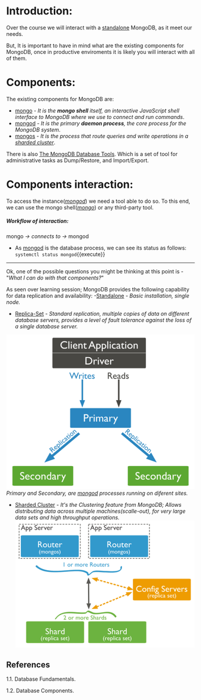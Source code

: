 
# Introduction:

Over the course we will interact with a [standalone](https://docs.mongodb.com/manual/reference/glossary/#std-term-standalone) MongoDB, as it meet our needs.

But, It is important to have in mind what are the existing components for MongoDB, once in productive enviroments it is likely you will interact with all of them.   

# Components:
The existing components for MongoDB are:
- [mongo](https://docs.mongodb.com/upcoming/reference/program/mongo/#mongodb-binary-bin.mongo) - *It is the **mongo shell** itself, an interactive JavaScript shell interface to MongoDB where we use to connect and run commands*.
- [mongod](https://docs.mongodb.com/manual/reference/program/mongod/#mongodb-binary-bin.mongod) - *It is the primary **daemon process**, the core process for the MongoDB system*.
- [mongos](https://docs.mongodb.com/manual/reference/program/mongos/) - *It is the process that route queries and write operations in a [sharded cluster](https://docs.mongodb.com/manual/sharding/)*. 

There is also [The MongoDB Database Tools](https://docs.mongodb.com/database-tools/). Which is a set of tool for administrative tasks as Dump/Restore, and Import/Export.

# Components interaction:

To access the instance(*[mongod](https://docs.mongodb.com/manual/reference/program/mongod/#mongodb-binary-bin.mongod)*) we need a tool able to do so. To this end, we can use the mongo shell(*[mongo](https://docs.mongodb.com/upcoming/reference/program/mongo/#mongodb-binary-bin.mongo)*) or any third-party tool.

##### Workflow of interaction:
mongo *→ connects to →* mongod


- As [mongod](https://docs.mongodb.com/manual/reference/program/mongod/#mongodb-binary-bin.mongod) is the database process, we can see its status as follows:
`systemctl status mongod`{{execute}}



---

Ok, one of the possible questions you might be thinking at this point is - "*What I can do with that components?*"

As seen over learning session; MongoDB provides the following capability for data replication and availability:
-[Standalone](https://docs.mongodb.com/manual/reference/glossary/#std-term-standalone) - *Basic installation, single node.*


- [Replica-Set](https://docs.mongodb.com/manual/replication/#replication) - *Standard replication, multiple copies of data on different database servers, provides a level of fault tolerance against the loss of a single database server.*

![MongoReplicaSet](./assets/replica-set-read-write-operations-primary.bakedsvg.svg)
*Primary and Secondary, are [mongod](https://docs.mongodb.com/manual/reference/program/mongod/#mongodb-binary-bin.mongod) processes running on diferent sites.*


- [Sharded Cluster](https://docs.mongodb.com/manual/sharding/) - *It's the Clustering feature from MongoDB; Allows distributing data across multiple machines(scalle-out), for very large data sets and high throughput operations.*
![MongoShard](./assets/sharded-cluster-production-architecture.bakedsvg.svg)
 
## References

1.1. Database Fundamentals.

1.2. Database Components.

